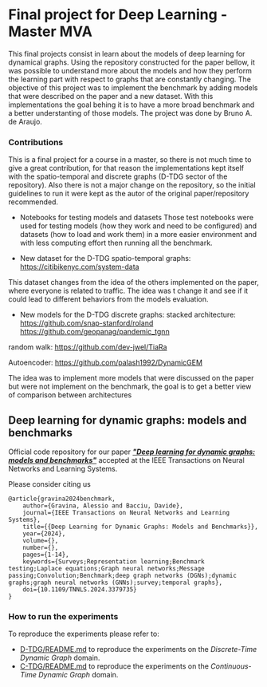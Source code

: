 # Final project for Deep Learning - Master MVA
This final projects consist in learn about the models of deep learning for dynamical graphs. Using the repository constructed for the paper bellow, it was possible to understand more about the models and how they perform the learning part with respect to graphs that are constantly changing. The objective of this project was to implement the benchmark by adding models that were described on the paper and a new dataset. With this implementations the goal behing it is to have a more broad benchmark and a better understanting of those models. The project was done by Bruno A. de Araujo.

### Contributions
This is a final project for a course in a master, so there is not much time to give a great contribution, for that reason the implementations kept itself with the spatio-temporal and discrete graphs (D-TDG sector of the repository). Also there is not a major change on the repository, so the initial guidelines to run it were kept as the autor of the original paper/repository recommended.

- Notebooks for testing models and datasets
Those test notebooks were used for testing models (how they work and need to be configured) and datasets (how to load and work them) in a more easier environment and with less computing effort then running all the benchmark.

- New dataset for the D-TDG spatio-temporal graphs: https://citibikenyc.com/system-data

This dataset changes from the idea of the others implemented on the paper, where everyone is related to traffic. The idea was t change it and see if it could lead to different behaviors from the models evaluation.

- New models for the D-TDG discrete graphs:
stacked architecture:
https://github.com/snap-stanford/roland
https://github.com/geopanag/pandemic_tgnn

random walk:
https://github.com/dev-jwel/TiaRa

Autoencoder:
https://github.com/palash1992/DynamicGEM

The idea was to implement more models that were discussed on the paper but were not implement on the benchmark, the goal is to get a better view of comparison between architectures

## Deep learning for dynamic graphs: models and benchmarks

Official code repository for our paper [***"Deep learning for dynamic graphs: models and benchmarks"***](https://ieeexplore.ieee.org/document/10490120) accepted at the IEEE Transactions on Neural Networks and Learning Systems.

Please consider citing us

	@article{gravina2024benchmark,
	    author={Gravina, Alessio and Bacciu, Davide},
        journal={IEEE Transactions on Neural Networks and Learning Systems}, 
        title={{Deep Learning for Dynamic Graphs: Models and Benchmarks}}, 
        year={2024},
        volume={},
        number={},
        pages={1-14},
        keywords={Surveys;Representation learning;Benchmark testing;Laplace equations;Graph neural networks;Message passing;Convolution;Benchmark;deep graph networks (DGNs);dynamic graphs;graph neural networks (GNNs);survey;temporal graphs},
        doi={10.1109/TNNLS.2024.3379735}
	}



### How to run the experiments
To reproduce the experiments please refer to:

- [D-TDG/README.md](https://github.com/gravins/dynamic_graph_benchmark/tree/main/D-TDG) to reproduce the experiments on the *Discrete-Time Dynamic Graph* domain. 
- [C-TDG/README.md](https://github.com/gravins/dynamic_graph_benchmark/tree/main/C-TDG) to reproduce the experiments on the *Continuous-Time Dynamic Graph* domain. 



